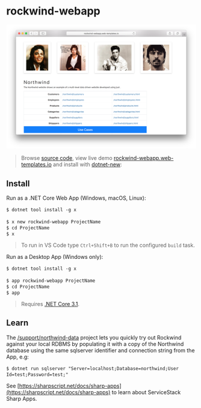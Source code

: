 # rockwind-webapp

[![](https://raw.githubusercontent.com/ServiceStack/Assets/master/csharp-templates/rockwind-webapp.png)](http://rockwind-webapp.web-templates.io/)

> Browse [source code](https://github.com/NetCoreTemplates/rockwind-webapp), view live demo [rockwind-webapp.web-templates.io](http://rockwind-webapp.web-templates.io) and install with [dotnet-new](http://docs.servicestack.net/dotnet-new):

## Install

Run as a .NET Core Web App (Windows, macOS, Linux):

    $ dotnet tool install -g x

    $ x new rockwind-webapp ProjectName
    $ cd ProjectName
    $ x

> To run in VS Code type `Ctrl+Shift+B` to run the configured `build` task.

Run as a Desktop App (Windows only):

    $ dotnet tool install -g x

    $ app rockwind-webapp ProjectName
    $ cd ProjectName
    $ app

> Requires [.NET Core 3.1](https://www.microsoft.com/net/download/dotnet-core/3.1).

## Learn

The [/support/northwind-data](https://github.com/ServiceStack/dotnet-app/tree/master/src/support/northwind-data) project lets you quickly try out Rockwind against your local RDBMS by populating it with a copy of the Northwind database using the same sqlserver identifier and connection string from the App, e.g:

    $ dotnet run sqlserver "Server=localhost;Database=northwind;User Id=test;Password=test;"

See [https://sharpscript.net/docs/sharp-apps](https://sharpscript.net/docs/sharp-apps) to learn about ServiceStack Sharp Apps.
